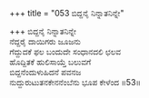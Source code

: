 +++
title = "053 ಬಿದ್ದನೈ ನಿನ್ನಾತನಿನ್ನೇ"

+++
ಬಿದ್ದನೈ ನಿನ್ನಾತನಿನ್ನೇ  
ನೆದ್ದರೈ ದಾಯಿಗರು ಜೂಜನು  
ಗೆದ್ದುದಕೆ ಫಲ ಬಂದುದೇ ಸಂಧಾನದಲಿ ಛಲವ  
ಹೊದ್ದಿತಕೆ ಹುಲಿಸಾಯ್ತೆ ಬಲುವಗೆ  
ಬಿದ್ದನೆಂದುಳುಹಿದನೆ ಪವನಜ  
ನುದ್ದುರುಟುತನಕೇನನೆಂಬೆನು ಭೂಪ ಕೇಳೆಂದ     ॥53॥